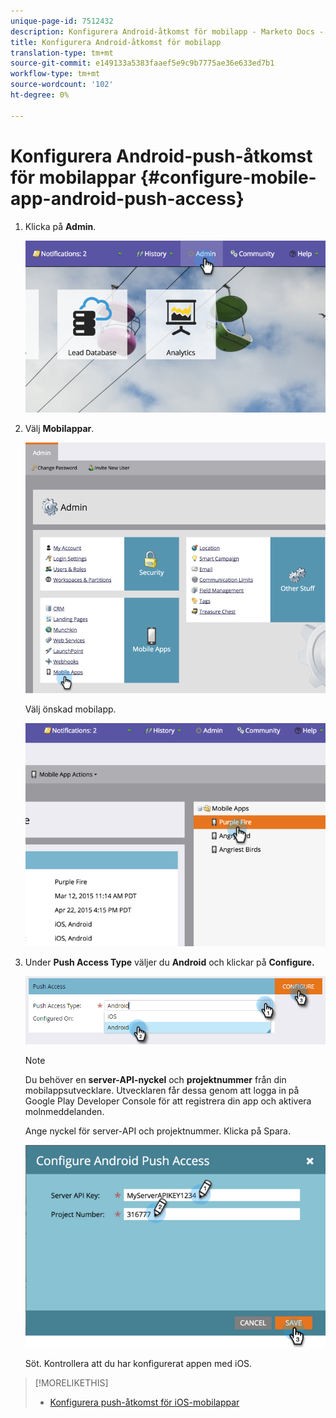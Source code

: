 ```yaml
---
unique-page-id: 7512432
description: Konfigurera Android-åtkomst för mobilapp - Marketo Docs - Produktdokumentation
title: Konfigurera Android-åtkomst för mobilapp
translation-type: tm+mt
source-git-commit: e149133a5383faaef5e9c9b7775ae36e633ed7b1
workflow-type: tm+mt
source-wordcount: '102'
ht-degree: 0%

---
```



# Konfigurera Android-push-åtkomst för mobilappar {#configure-mobile-app-android-push-access}

1. Klicka på **Admin**.

   ![](assets/image2015-4-22-16-3a12-3a32.png)

1. Välj **Mobilappar**.

   ![](assets/image2015-4-22-16-3a14-3a29.png)

   Välj önskad mobilapp.

   ![](assets/image2015-4-22-16-3a33-3a19.png)

1. Under **Push Access Type** väljer du **Android** och klickar på **Configure.**

   ![](assets/image2016-6-15-15-3a16-3a22.png)

   >[!NOTE]
   >
   >Du behöver en **server-API-nyckel** och **projektnummer** från din mobilappsutvecklare. Utvecklaren får dessa genom att logga in på Google Play Developer Console för att registrera din app och aktivera molnmeddelanden.

   Ange nyckel för server-API och projektnummer. Klicka på Spara.

   ![](assets/image2015-4-22-18-3a54-3a54.png)

   Söt. Kontrollera att du har konfigurerat appen med iOS.

>[!MORELIKETHIS]
>
>* [Konfigurera push-åtkomst för iOS-mobilappar](configure-mobile-app-ios-push-access.md)

>



